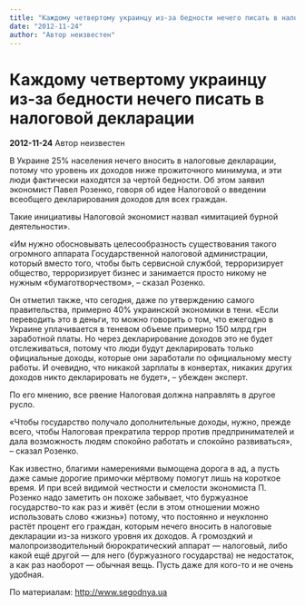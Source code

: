 ```yaml
---
title: "Каждому четвертому украинцу из-за бедности нечего писать в налоговой декларации"
date: "2012-11-24"
author: "Автор неизвестен"
---
```


# Каждому четвертому украинцу из-за бедности нечего писать в налоговой декларации

**2012-11-24** Автор неизвестен

В Украине 25% населения нечего вносить в налоговые декларации, потому что уровень их доходов ниже прожиточного минимума, и эти люди фактически находятся за чертой бедности. Об этом заявил экономист Павел Розенко, говоря об идее Налоговой о введении всеобщего декларирования доходов для всех граждан.

Такие инициативы Налоговой экономист назвал «имитацией бурной деятельности».

«Им нужно обосновывать целесообразность существования такого огромного аппарата Государственной налоговой администрации, который вместо того, чтобы быть сервисной службой, терроризирует общество, терроризирует бизнес и занимается просто никому не нужным «бумаготворчеством», – сказал Розенко.

Он отметил также, что сегодня, даже по утверждению самого правительства, примерно 40% украинской экономики в тени. «Если переводить это в деньги, то можно говорить о том, что ежегодно в Украине уплачивается в теневом объеме примерно 150 млрд грн заработной платы. Но через декларирование доходов это не будет отслеживаться, потому что люди будут декларировать только официальные доходы, которые они заработали по официальному месту работы. И очевидно, что никакой зарплаты в конвертах, никаких других доходов никто декларировать не будет», – убежден эксперт.

По его мнению, все рвение Налоговая должна направлять в другое русло.

«Чтобы государство получало дополнительные доходы, нужно, прежде всего, чтобы Налоговая прекратила террор против предпринимателей и дала возможность людям спокойно работать и спокойно развиваться», – сказал Розенко.

Как известно, благими намерениями вымощена дорога в ад, а пусть даже самые дорогие примочки мёртвому помогут лишь на короткое время. И при всей видимой честности и смелости экономиста П. Розенко надо заметить он похоже забывает, что буржуазное государство-то как раз и живёт (если в этом отношении можно использовать слово «жизнь») потому, что постоянно и неуклонно растёт процент его граждан, которым нечего вносить в налоговые декларации из-за низкого уровня их доходов. А громоздкий и малопроизводительный бюрократический аппарат — налоговый, либо какой ещё другой — для него (буржуазного государства) не недостаток, а как раз наоборот — обычная вещь. Пусть даже для кого-то и не очень удобная.

По материалам: http://www.segodnya.ua